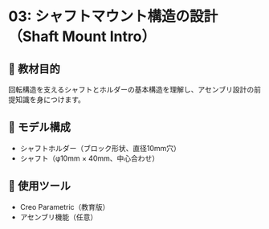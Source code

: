 # 03: シャフトマウント構造の設計（Shaft Mount Intro）

## 📌 教材目的
回転構造を支えるシャフトとホルダーの基本構造を理解し、アセンブリ設計の前提知識を身につけます。

## 📐 モデル構成
- シャフトホルダー（ブロック形状、直径10mm穴）
- シャフト（φ10mm × 40mm、中心合わせ）

## 🧰 使用ツール
- Creo Parametric（教育版）
- アセンブリ機能（任意）
